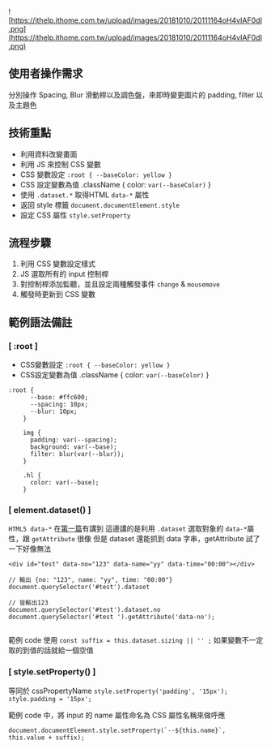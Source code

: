 ![https://ithelp.ithome.com.tw/upload/images/20181010/20111164oH4vIAF0dI.png](https://ithelp.ithome.com.tw/upload/images/20181010/20111164oH4vIAF0dI.png)
## 使用者操作需求
分別操作 Spacing, Blur 滑動桿以及調色盤，來即時變更圖片的 padding, filter 以及主題色

## 技術重點
* 利用資料改變畫面
* 利用 JS 來控制 CSS 變數
* CSS 變數設定 `:root { --baseColor: yellow }`
* CSS 設定變數為值 .className { color: `var(--baseColor)` }
* 使用 `.dataset.*` 取得HTML `data-*` 屬性
* 返回 style 標籤 `document.documentElement.style`
* 設定 CSS 屬性 `style.setProperty`

## 流程步驟
1. 利用 CSS 變數設定樣式
2. JS 選取所有的 input 控制桿
3. 對控制桿添加監聽，並且設定兩種觸發事件 `change` & `mousemove`
4. 觸發時更新到 CSS 變數

## 範例語法備註
### [ :root ]
* CSS變數設定 `:root { --baseColor: yellow }`
* CSS設定變數為值 .className { color: `var(--baseColor)` }
```
:root {
      --base: #ffc600;
      --spacing: 10px;
      --blur: 10px;
    }

    img {
      padding: var(--spacing);
      background: var(--base);
      filter: blur(var(--blur));
    }

    .hl {
      color: var(--base);
    }
```

### [ element.dataset() ]
`HTML5 data-*` 在[第一篇](https://ithelp.ithome.com.tw/articles/10199482)有講到
這邊講的是利用 `.dataset` 選取對象的 `data-*`屬性，跟 `getAttribute` 很像
但是 dataset 還能抓到 data 字串，getAttribute 試了一下好像無法
```
<div id="test" data-no="123" data-name="yy" data-time="00:00"></div>

// 輸出 {no: "123", name: "yy", time: "00:00"}
document.querySelector('#test').dataset

// 皆輸出123
document.querySelector('#test').dataset.no 
document.querySelector('#test ').getAttribute('data-no');
  
```
範例 code 使用 `const suffix = this.dataset.sizing || '' ;`
如果變數不一定取的到值的話就給一個空值

### [ style.setProperty() ]
等同於 cssPropertyName
`style.setProperty('padding', '15px');`
`style.padding = '15px';`

範例 code 中，將 input 的 name 屬性命名為 CSS 屬性名稱來做呼應
```
document.documentElement.style.setProperty(`--${this.name}`, this.value + suffix);
```





